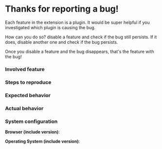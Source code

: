 # Thanks for reporting a bug!

Each feature in the extension is a plugin. It would be super helpful if you investigated
which plugin is causing the bug.

How can you do so? disable a feature and check if the bug still persists. If it does, disable
another one and check if the bug persists.

Once you disable a feature and the bug disappears, that's the feature with the bug!

### Involved feature
<!-- Please indicate which feature has the bug -->

### Steps to reproduce
<!-- Provide clear steps to reproduce the issue you are reporting -->

### Expected behavior
<!-- Tell us what should happen -->

### Actual behavior
<!-- Tell us what happens instead -->

### System configuration
**Browser (include version)**:

**Operating System (include version)**:
